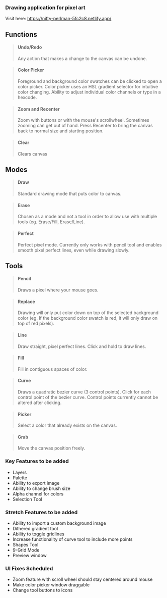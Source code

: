 ### Drawing application for pixel art

Visit here: https://nifty-perlman-5fc2c8.netlify.app/

## Functions

>#### Undo/Redo
>Any action that makes a change to the canvas can be undone.

>#### Color Picker
>Foreground and background color swatches can be clicked to open a color picker.
>Color picker uses an HSL gradient selector for intuitive color changing.
>Ability to adjust individual color channels or type in a hexcode.

>#### Zoom and Recenter
>Zoom with buttons or with the mouse's scrollwheel.
>Sometimes zooming can get out of hand. Press Recenter to bring the canvas back to normal size and starting position.

>#### Clear
>Clears canvas

## Modes

>#### Draw
>Standard drawing mode that puts color to canvas.

>#### Erase
>Chosen as a mode and not a tool in order to allow use with multiple tools (eg. Erase/Fill, Erase/Line).

>#### Perfect
>Perfect pixel mode. Currently only works with pencil tool and enables smooth pixel perfect lines, even while drawing slowly.

## Tools

>#### Pencil
>Draws a pixel where your mouse goes.

>#### Replace
>Drawing will only put color down on top of the selected background color (eg. If the background color swatch is red, it will only draw on top of red pixels).

>#### Line
>Draw straight, pixel perfect lines. Click and hold to draw lines.

>#### Fill
>Fill in contiguous spaces of color.

>#### Curve
>Draws a quadratic bezier curve (3 control points). Click for each control point of the bezier curve. Control points currently cannot be altered after clicking.

>#### Picker
>Select a color that already exists on the canvas.

>#### Grab
>Move the canvas position freely.

### Key Features to be added

- Layers
- Palette
- Ability to export image
- Ability to change brush size
- Alpha channel for colors
- Selection Tool

### Stretch Features to be added

- Ability to import a custom background image
- Dithered gradient tool
- Ability to toggle gridlines
- Increase functionality of curve tool to include more points
- Shapes Tool
- 9-Grid Mode
- Preview window

### UI Fixes Scheduled

- Zoom feature with scroll wheel should stay centered around mouse
- Make color picker window draggable
- Change tool buttons to icons